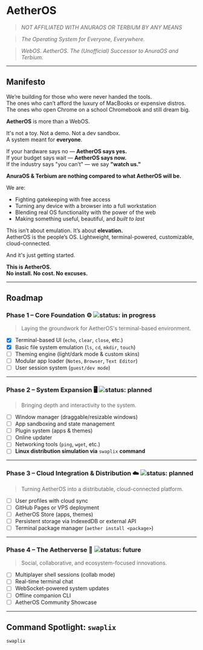 # **AetherOS**
>*NOT AFFILIATED WITH ANURAOS OR TERBIUM BY ANY MEANS*

> *The Operating System for Everyone, Everywhere.*

> *WebOS. AetherOS. The (Unofficial) Successor to AnuraOS and Terbium.*

---

## **Manifesto**

We’re building for those who were never handed the tools.  
The ones who can’t afford the luxury of MacBooks or expensive distros.  
The ones who open Chrome on a school Chromebook and still dream big.  

**AetherOS** is more than a WebOS.  

It's not a toy. Not a demo. Not a dev sandbox.  
A system meant for **everyone**.  

If your hardware says no — **AetherOS says yes.**  
If your budget says wait — **AetherOS says now.**  
If the industry says "you can’t" — we say **"watch us."**

**AnuraOS & Terbium are nothing compared to what AetherOS will be.**

We are:
- Fighting gatekeeping with free access  
- Turning any device with a browser into a full workstation  
- Blending real OS functionality with the power of the web  
- Making something useful, beautiful, and *built to last*  

This isn’t about emulation. It’s about **elevation.**  
AetherOS is the people’s OS. Lightweight, terminal-powered, customizable, cloud-connected.

And it's just getting started.

**This is AetherOS.**  
**No install. No cost. No excuses.**

---

## **Roadmap**

### **Phase 1 – Core Foundation** ⚙️ ![status: in progress](https://img.shields.io/badge/status-in--progress-yellow)

> Laying the groundwork for AetherOS's terminal-based environment.

- [x] Terminal-based UI (`echo`, `clear`, `close`, etc.)  
- [x] Basic file system emulation (`ls`, `cd`, `mkdir`, `touch`)  
- [ ] Theming engine (light/dark mode & custom skins)  
- [ ] Modular app loader (`Notes`, `Browser`, `Text Editor`)  
- [ ] User session system (`guest/dev mode`)

---

### **Phase 2 – System Expansion** 🖥️ ![status: planned](https://img.shields.io/badge/status-planned-blue)

> Bringing depth and interactivity to the system.

- [ ] Window manager (draggable/resizable windows)  
- [ ] App sandboxing and state management  
- [ ] Plugin system (apps & themes)  
- [ ] Online updater  
- [ ] Networking tools (`ping`, `wget`, etc.)  
- [ ] **Linux distribution simulation via** `swaplix` **command**

---

### **Phase 3 – Cloud Integration & Distribution** ☁️ ![status: planned](https://img.shields.io/badge/status-planned-blue)

> Turning AetherOS into a distributable, cloud-connected platform.

- [ ] User profiles with cloud sync  
- [ ] GitHub Pages or VPS deployment  
- [ ] AetherOS Store (apps, themes)  
- [ ] Persistent storage via IndexedDB or external API  
- [ ] Terminal package manager (`aether install <package>`)

---

### **Phase 4 – The Aetherverse** 🌌 ![status: future](https://img.shields.io/badge/status-future-lightgrey)

> Social, collaborative, and ecosystem-focused innovations.

- [ ] Multiplayer shell sessions (collab mode)  
- [ ] Real-time terminal chat  
- [ ] WebSocket-powered system updates  
- [ ] Offline companion CLI  
- [ ] AetherOS Community Showcase

---

## **Command Spotlight: `swaplix`**

```bash
swaplix
